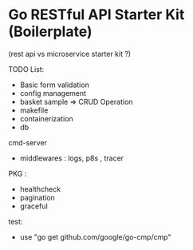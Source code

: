 # Go RESTful API Starter Kit (Boilerplate)
(rest api vs microservice starter kit ?)

TODO List:

- Basic form validation
- config management
- basket sample => CRUD Operation
- makefile
- containerization
- db

cmd-server
- middlewares : logs, p8s , tracer

PKG :
- healthcheck
- pagination
- graceful

test:
- use "go get github.com/google/go-cmp/cmp" 